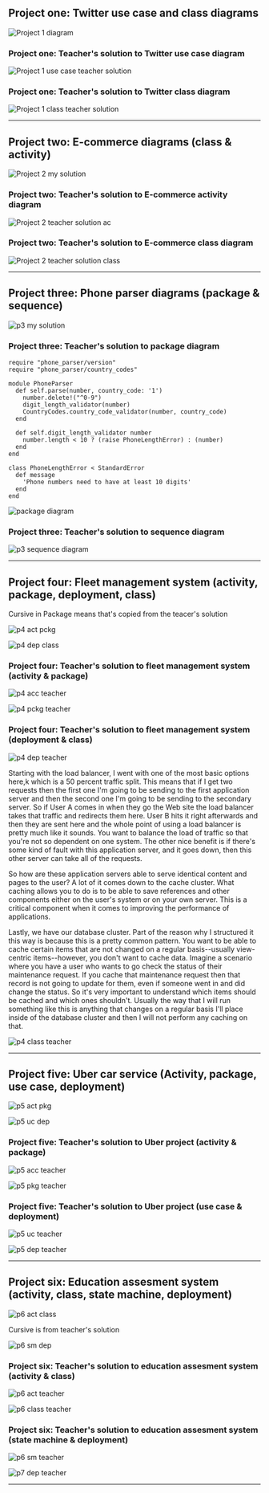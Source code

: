## Project one: Twitter use case and class diagrams

![Project 1 diagram](https://i.postimg.cc/8kfhGs3K/P1-Twitter-drawio.png)

### Project one: Teacher's solution to Twitter use case diagram

![Project 1 use case teacher solution](https://s3-us-west-2.amazonaws.com/devcamp-pictures/Problem+Solving+images/Project+1%3A+Twitter/Post+Tweet+use+case+diagram.PNG)

### Project one: Teacher's solution to Twitter class diagram

![Project 1 class teacher solution](https://s3-us-west-2.amazonaws.com/devcamp-pictures/Problem+Solving+images/Project+1%3A+Twitter/Twitter+Class+Diagram.PNG)

______________________________________________________________________

## Project two: E-commerce diagrams (class & activity)

![Project 2 my solution](https://i.postimg.cc/WzZrwfgL/ecommerce-project-2-drawio.png)

### Project two: Teacher's solution to E-commerce activity diagram 

![Project 2 teacher solution ac](https://s3-us-west-2.amazonaws.com/devcamp-pictures/Problem+Solving+images/Project+2%3A+Coffee+Ordering+Application/eCommerce+Activity+Diagram.png)

### Project two: Teacher's solution to E-commerce class diagram

![Project 2 teacher solution class](https://s3-us-west-2.amazonaws.com/devcamp-pictures/Problem+Solving+images/Project+2%3A+Coffee+Ordering+Application/eCommerce+Class+Diagram.PNG)


_________________________________________________________________________

## Project three: Phone parser diagrams (package & sequence)

![p3 my solution](https://i.postimg.cc/kMwHx18w/p3-phone-parser.jpg)

### Project three: Teacher's solution to package diagram

```
require "phone_parser/version"
require "phone_parser/country_codes"

module PhoneParser
  def self.parse(number, country_code: '1')
    number.delete!("^0-9")
    digit_length_validator(number)
    CountryCodes.country_code_validator(number, country_code)
  end

  def self.digit_length_validator number
    number.length < 10 ? (raise PhoneLengthError) : (number)
  end
end

class PhoneLengthError < StandardError
  def message
    'Phone numbers need to have at least 10 digits'
  end
end

```

![package diagram](https://s3-us-west-2.amazonaws.com/devcamp-pictures/UML+images/Screen+Shot+2017-10-12+at+4.09.39+PM.png)

### Project three: Teacher's solution to sequence diagram

![p3 sequence diagram](https://s3-us-west-2.amazonaws.com/devcamp-pictures/Problem+Solving+images/Project+3%3A+Phone+Parsing+Code+Library/Phone+Parser+sequence+diagram.PNG)

_______________________________________________________

## Project four: Fleet management system (activity, package, deployment, class)

Cursive in Package means that's copied from the teacer's solution

![p4 act pckg](https://i.postimg.cc/vB8gZ3tK/p4-fleet-management-acc-pckg.jpg)

![p4 dep class](https://i.postimg.cc/YkqFZRhf/p4-fleet-part-2.jpg)

### Project four: Teacher's solution to fleet management system (activity & package)

![p4 acc teacher](https://s3-us-west-2.amazonaws.com/devcamp-pictures/Problem+Solving+images/Project+4%3A+Enterprise+Fleet+Management+System/Maintenance+activity+diagram.PNG)

![p4 pckg teacher](https://s3-us-west-2.amazonaws.com/devcamp-pictures/Problem+Solving+images/Project+4%3A+Enterprise+Fleet+Management+System/Fleet+Management+System+package+diagram.PNG)

### Project four: Teacher's solution to fleet management system (deployment & class)

![p4 dep teacher](https://s3-us-west-2.amazonaws.com/devcamp-pictures/Problem+Solving+images/Project+4%3A+Enterprise+Fleet+Management+System/Fleet+Management+System+deployment+diagram.PNG)

Starting with the load balancer, I went with one of the most basic options here,k which is a 50 percent traffic split. This means that if I get two requests then the first one I'm going to be sending to the first application server and then the second one I'm going to be sending to the secondary server. So if User A comes in when they go the Web site the load balancer takes that traffic and redirects them here. User B hits it right afterwards and then they are sent here and the whole point of using a load balancer is pretty much like it sounds. You want to balance the load of traffic so that you're not so dependent on one system. The other nice benefit is if there's some kind of fault with this application server, and it goes down, then this other server can take all of the requests.

So how are these application servers able to serve identical content and pages to the user? A lot of it comes down to the cache cluster. What caching allows you to do is to be able to save references and other components either on the user's system or on your own server. This is a critical component when it comes to improving the performance of applications.

Lastly, we have our database cluster. Part of the reason why I structured it this way is because this is a pretty common pattern. You want to be able to cache certain items that are not changed on a regular basis--usually view-centric items--however, you don't want to cache data. Imagine a scenario where you have a user who wants to go check the status of their maintenance request. If you cache that maintenance request then that record is not going to update for them, even if someone went in and did change the status. So it's very important to understand which items should be cached and which ones shouldn't. Usually the way that I will run something like this is anything that changes on a regular basis I'll place inside of the database cluster and then I will not perform any caching on that.

![p4 class teacher](https://s3-us-west-2.amazonaws.com/devcamp-pictures/Problem+Solving+images/Project+4%3A+Enterprise+Fleet+Management+System/Fleet+Management+System+class+diagram.PNG)

_____________________________________________________________

## Project five: Uber car service (Activity, package, use case, deployment)

![p5 act pkg](https://i.postimg.cc/8kKgnFhR/P5-uber-1.jpg)

![p5 uc dep](https://i.postimg.cc/wMGKtP6f/P5-uber-2.jpg)

### Project five: Teacher's solution to Uber project (activity & package)

![p5 acc teacher](https://s3-us-west-2.amazonaws.com/devcamp-pictures/Problem+Solving+images/Project+Solution%3A+Uber+Activity+Diagram+%23+1313/image1.png)

![p5 pkg teacher](https://s3-us-west-2.amazonaws.com/devcamp-pictures/Problem+Solving+images/Project+Solution%3A+Uber+Package+Diagram+%23+1314/image1.png)

### Project five: Teacher's solution to Uber project (use case & deployment)

![p5 uc teacher](https://s3-us-west-2.amazonaws.com/devcamp-pictures/Problem+Solving+images/Project+Solution%3A+Uber+Use+Case+Diagram+%23+1315/image1.png)

![p5 dep teacher](https://s3-us-west-2.amazonaws.com/devcamp-pictures/Problem+Solving+images/Project+Solution%3A+Uber+Deployment+Diagram+%23+1316/image1.png)

___________________________________________________________

## Project six: Education assesment system (activity, class, state machine, deployment)

![p6 act class](https://i.postimg.cc/LsrJ6T5k/p6-education-part-1.jpg)

Cursive is from teacher's solution

![p6 sm dep](https://i.postimg.cc/2yHbmfZy/P6-part-2.jpg)

### Project six: Teacher's solution to education assesment system (activity & class)

![p6 act teacher](https://s3-us-west-2.amazonaws.com/devcamp-pictures/Problem+Solving+images/Project+Solution%3A+Education+Assessment+Activity+Diagram+%23+1317/image1.png)

![p6 class teacher](https://s3-us-west-2.amazonaws.com/devcamp-pictures/Problem+Solving+images/Project+Solution%3A+Education+Assessment+Class+Diagram+%23+1318/image1.png)

### Project six: Teacher's solution to education assesment system (state machine & deployment)

![p6 sm teacher](https://s3-us-west-2.amazonaws.com/devcamp-pictures/Problem+Solving+images/Project+Solution%3A+Education+Assessment+State+Machine+Diagram+%23+1319/image1.png)

![p7 dep teacher](https://s3-us-west-2.amazonaws.com/devcamp-pictures/Problem+Solving+images/Project+Solution%3A+Education+Assessment+Deployment+Diagram+%23+1320/image1.png)

_______________________________________________________

